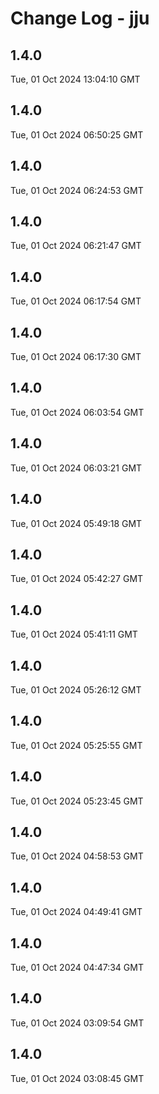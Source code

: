 # Change Log - jju

<!-- This log was last generated on Tue, 01 Oct 2024 13:04:10 GMT and should not be manually modified. -->

<!-- Start content -->

## 1.4.0

Tue, 01 Oct 2024 13:04:10 GMT

## 1.4.0

Tue, 01 Oct 2024 06:50:25 GMT

## 1.4.0

Tue, 01 Oct 2024 06:24:53 GMT

## 1.4.0

Tue, 01 Oct 2024 06:21:47 GMT

## 1.4.0

Tue, 01 Oct 2024 06:17:54 GMT

## 1.4.0

Tue, 01 Oct 2024 06:17:30 GMT

## 1.4.0

Tue, 01 Oct 2024 06:03:54 GMT

## 1.4.0

Tue, 01 Oct 2024 06:03:21 GMT

## 1.4.0

Tue, 01 Oct 2024 05:49:18 GMT

## 1.4.0

Tue, 01 Oct 2024 05:42:27 GMT

## 1.4.0

Tue, 01 Oct 2024 05:41:11 GMT

## 1.4.0

Tue, 01 Oct 2024 05:26:12 GMT

## 1.4.0

Tue, 01 Oct 2024 05:25:55 GMT

## 1.4.0

Tue, 01 Oct 2024 05:23:45 GMT

## 1.4.0

Tue, 01 Oct 2024 04:58:53 GMT

## 1.4.0

Tue, 01 Oct 2024 04:49:41 GMT

## 1.4.0

Tue, 01 Oct 2024 04:47:34 GMT

## 1.4.0

Tue, 01 Oct 2024 03:09:54 GMT

## 1.4.0

Tue, 01 Oct 2024 03:08:45 GMT
